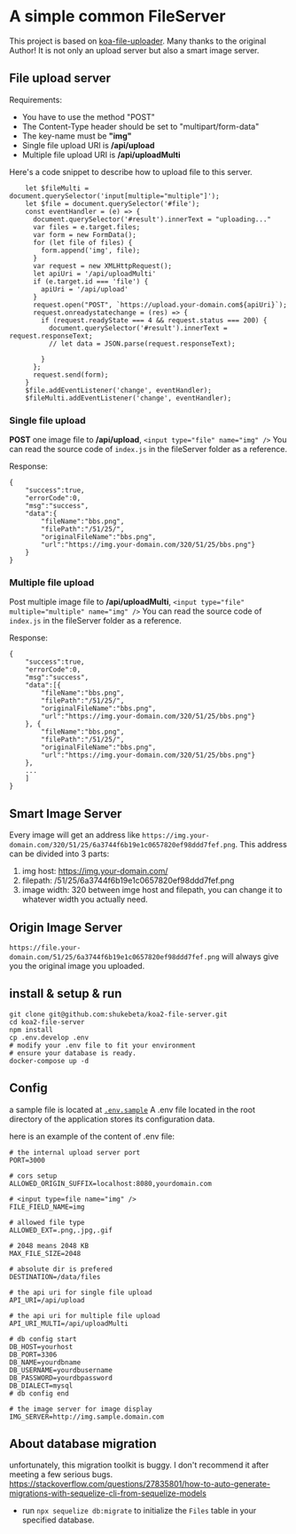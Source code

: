 # A simple common FileServer

This project is based on [koa-file-uploader](https://www.npmjs.com/package/koa-file-uploader). Many thanks to the original Author!
It is not only an upload server but also a smart image server.

## File upload server

Requirements:

- You have to use the method "POST"
- The Content-Type header should be set to "multipart/form-data"
- The key-name must be **"img"** 
- Single file upload URI is **/api/upload**
- Multiple file upload URI is **/api/uploadMulti**

Here's a code snippet to describe how to upload file to this server.

        let $fileMulti = document.querySelector('input[multiple="multiple"]');
        let $file = document.querySelector('#file');
        const eventHandler = (e) => {
          document.querySelector('#result').innerText = "uploading..."
          var files = e.target.files;
          var form = new FormData();
          for (let file of files) {
            form.append('img', file);
          }
          var request = new XMLHttpRequest();
          let apiUri = '/api/uploadMulti'
          if (e.target.id === 'file') {
            apiUri = '/api/upload'
          }
          request.open("POST", `https://upload.your-domain.com${apiUri}`);
          request.onreadystatechange = (res) => {
            if (request.readyState === 4 && request.status === 200) {
              document.querySelector('#result').innerText = request.responseText;
              // let data = JSON.parse(request.responseText);

            }
          };
          request.send(form);
        }
        $file.addEventListener('change', eventHandler);
        $fileMulti.addEventListener('change', eventHandler);

### Single file upload

**POST** one image file to **/api/upload**, `<input type="file" name="img" />`
You can read the source code of `index.js` in the fileServer folder as a reference.

Response:

    {
        "success":true,
        "errorCode":0,
        "msg":"success",
        "data":{
            "fileName":"bbs.png",
            "filePath":"/51/25/",
            "originalFileName":"bbs.png",
            "url":"https://img.your-domain.com/320/51/25/bbs.png"}
        }
    }

### Multiple file upload

Post multiple image file to **/api/uploadMulti**, `<input type="file" multiple="multiple" name="img" />`
You can read the source code of `index.js` in the fileServer folder as a reference.

Response:

    {
        "success":true,
        "errorCode":0,
        "msg":"success",
        "data":[{
            "fileName":"bbs.png",
            "filePath":"/51/25/",
            "originalFileName":"bbs.png",
            "url":"https://img.your-domain.com/320/51/25/bbs.png"}
        }, {
            "fileName":"bbs.png",
            "filePath":"/51/25/",
            "originalFileName":"bbs.png",
            "url":"https://img.your-domain.com/320/51/25/bbs.png"}
        }, 
        ...
        ]
    }
    
## Smart Image Server

Every image will get an address like `https://img.your-domain.com/320/51/25/6a3744f6b19e1c0657820ef98ddd7fef.png`.
This address can be divided into 3 parts:

1. img host: https://img.your-domain.com/
2. filepath: /51/25/6a3744f6b19e1c0657820ef98ddd7fef.png
3. image width: 320 between imge host and filepath, you can change it to whatever width you actually need.

## Origin Image Server

`https://file.your-domain.com/51/25/6a3744f6b19e1c0657820ef98ddd7fef.png` will always give you the original image you uploaded.

## install & setup & run

	git clone git@github.com:shukebeta/koa2-file-server.git
	cd koa2-file-server
	npm install
    cp .env.develop .env	
    # modify your .env file to fit your environment
    # ensure your database is ready.
	docker-compose up -d

## Config

a sample file is located at [`.env.sample`](.env.sample)
A .env file located in the root directory of the application stores its configuration data.

here is an example of the content of .env file:

    # the internal upload server port
    PORT=3000

    # cors setup
    ALLOWED_ORIGIN_SUFFIX=localhost:8080,yourdomain.com

    # <input type=file name="img" />
    FILE_FIELD_NAME=img

    # allowed file type
    ALLOWED_EXT=.png,.jpg,.gif

    # 2048 means 2048 KB
    MAX_FILE_SIZE=2048

    # absolute dir is prefered
    DESTINATION=/data/files

    # the api uri for single file upload
    API_URI=/api/upload

    # the api uri for multiple file upload
    API_URI_MULTI=/api/uploadMulti

    # db config start
    DB_HOST=yourhost
    DB_PORT=3306
    DB_NAME=yourdbname
    DB_USERNAME=yourdbusername
    DB_PASSWORD=yourdbpassword
    DB_DIALECT=mysql
	# db config end

	# the image server for image display 
	IMG_SERVER=http://img.sample.domain.com

## About database migration
unfortunately, this migration toolkit is buggy. I don't recommend it after meeting a few serious bugs.
https://stackoverflow.com/questions/27835801/how-to-auto-generate-migrations-with-sequelize-cli-from-sequelize-models

- run `npx sequelize db:migrate` to initialize the `Files` table in your specified database.
